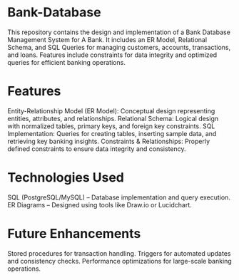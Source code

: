 # Bank-Database
This repository contains the design and implementation of a Bank Database Management System for A Bank. It includes an ER Model, Relational Schema, and SQL Queries for managing customers, accounts, transactions, and loans. Features include constraints for data integrity and optimized queries for efficient banking operations. 
# Features
Entity-Relationship Model (ER Model): Conceptual design representing entities, attributes, and relationships.
Relational Schema: Logical design with normalized tables, primary keys, and foreign key constraints.
SQL Implementation: Queries for creating tables, inserting sample data, and retrieving key banking insights.
Constraints & Relationships: Properly defined constraints to ensure data integrity and consistency.
# Technologies Used
SQL (PostgreSQL/MySQL) – Database implementation and query execution.
ER Diagrams – Designed using tools like Draw.io or Lucidchart.
# Future Enhancements
Stored procedures for transaction handling.
Triggers for automated updates and consistency checks.
Performance optimizations for large-scale banking operations.

